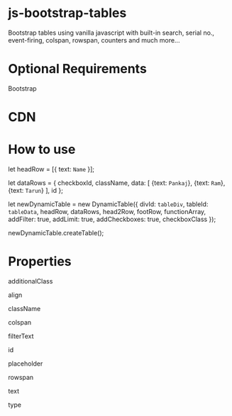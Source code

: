 # js-bootstrap-tables

Bootstrap tables using vanilla javascript with built-in search, serial no., event-firing, colspan, rowspan, counters and much more...

# Optional Requirements

Bootstrap

# CDN

<script src="https://cdn.jsdelivr.net/gh/TaxHeal-in/js-bootstrap-tables@0.2.1/html.js"></script>
<script src="https://cdn.jsdelivr.net/gh/TaxHeal-in/js-bootstrap-tables@0.2.1/table.js"></script>

# How to use

let headRow = [{ text: `Name` }];

let dataRows = {
checkboxId,
className,
data: [
{text: `Pankaj`},
{text: `Ram`},
{text: `Tarun`}
],
id
};

let newDynamicTable = new DynamicTable({
divId: `tableDiv`,
tableId: `tableData`,
headRow,
dataRows,
head2Row,
footRow,
functionArray,
addFilter: true,
addLimit: true,
addCheckboxes: true,
checkboxClass
});

newDynamicTable.createTable();

# Properties

additionalClass

align

className

colspan

filterText

id

placeholder

rowspan

text

type

